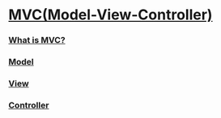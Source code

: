 # [MVC(Model-View-Controller)](https://msdn.microsoft.com/en-us/library/ff649643.aspx)

### [What is MVC?](https://www.tutorialspoint.com/mvc_framework/mvc_framework_introduction.htm)

### [Model]()
### [View]()
### [Controller](https://channel9.msdn.com/Blogs/ASP-NET-Site-Videos/creating-nerddinnercom-with-microsoft-aspnet-model-view-controller-mvc)


